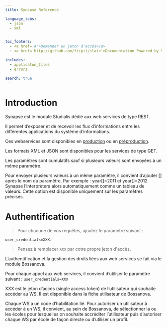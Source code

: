 ```yaml
---
title: Synapse Reference

language_tabs:
  - json
  - xml
  

toc_footers:
  - <a href='#'>Demander un jeton d'accès</a>
  - <a href='http://github.com/tripit/slate'>Documentation Powered by Slate</a>

includes:
  - applicaton_files
  - errors

search: true
---
```


# Introduction

Synapse est le module Studialis dédié aux web services de type REST.

Il permet d’exposer et de recevoir les flux d’informations entre les différentes applications du système d’informations.

Ces webservices sont disponibles en [production](https://fake.fr/synapse/version.xml) ou en [préproduction](http://fake.fr/synapse/version.xml).

Les formats XML et JSON sont disponibles pour les services de type GET.

Les paramètres sont cumulatifs sauf si plusieurs valeurs sont envoyées à un même paramètre.

Pour envoyer plusieurs valeurs à un même paramètre, il convient d’ajouter [] après le nom du paramètre. Par exemple : year[]=2011 et year[]=2012. Synapse l’interprètera alors automatiquement comme un tableau de valeurs. Cette option est disponible uniquement sur les paramètres précisés.


# Authentification

> Pour chacune de vos requêtes, ajoutez le paramètre suivant :

```tous
user_credentials=XXX.

```

> Pensez à remplacer `XXX` par cotre propre jeton d'accès.

L’authentification et la gestion des droits liées aux web services se fait via le module Bossanova.

Pour chaque appel aux web services, il convient d’utiliser le paramètre suivant :
`user_credentials=XXX`
<aside class="notice">
XXX est le jeton d’accès (single access token) de l’utilisateur qui souhaite accéder au WS. Il est disponible dans la fiche utilisateur de Bossanova.
</aside>

Chaque WS a un code d’habilitation lié. Pour autoriser un utilisateur à accéder à un WS, il convient, au sein de Bossanova, de sélectionner la ou les écoles pour lesquelles on souhaite accréditer l’utilisateur puis d’autoriser chaque WS par école de façon directe ou d’utiliser un profil.
